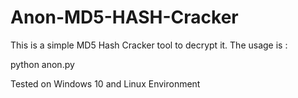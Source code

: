 # Anon-MD5-HASH-Cracker
This is a simple MD5 Hash Cracker tool to decrypt it. The usage is :

python anon.py <hash> <wordlist path>

Tested on Windows 10 and Linux Environment
